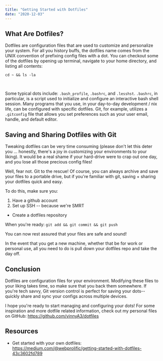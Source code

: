 ```yaml
---
title: "Getting Started with Dotfiles"
date: "2020-12-03"
---
```


## What Are Dotfiles? 

Dotfiles are configuration files that are used to customize and personalize your system. For all you history buffs, the dotfiles name comes from the UNIX convention of prefixing config files with a dot.  You can checkout some of the dotfiles by opening up terminal, navigate to your home directory, and listing all contents:

```
cd ~ && ls -la
```
<br />

Some typical dots include: `.bash_profile`, `.bashrc`, and `.lesshst`.  `.bashrc`, in particular, is a script used to initialize and configure an interactive bash shell session. Many programs that you use, in your day-to-day development / nix life, can be configured with specific dotfiles.  Git, for example, utilizes a `.gitconfig` file that allows you set preferences such as your user email, handle, and default editor.

## Saving and Sharing Dotfiles with Git
<p>
  Tweaking dotfiles can be very time consuming (please don't let this deter you ... honestly, there's a joy in customizing your environments to your liking).  It would be a real shame if your hard-drive were to crap out one day, and you lose all those precious config files!
</p>

Well, fear not. Git to the rescue!  Of course, you can always archive and save your
files to a portable drive, but if you're familiar with git, saving + sharing
your dotfiles quick and easy. 

To do this, make sure you:

  1. Have a github account
  1. Set up SSH -- because we're SMRT
  * Create a dotfiles repository 


When you're ready: `git add && git commit && git push`

You can now rest assured that your files are safe and sound!

In the event that you get a new machine, whether that be for work or personal use, all
you need to do is pull down your dotfiles repo and take the day off.

## Conclusion

Dotfiles are configuration files for your environment.  Modifying these files to
your liking takes time, so make sure that you back them somewhere.  If you're
tech savvy, Git version control is perfect for saving your
dots--quickly share and sync your configs across multiple devices.

I hope you're ready to start managing and configuring your dots!  For some
inspiration and more dotfile related information, check out my personal files on GitHub: https://github.com/vinnyA3/dotfiles


## Resources

* Get started with your own dotfiles: https://medium.com/@webprolific/getting-started-with-dotfiles-43c3602fd789
